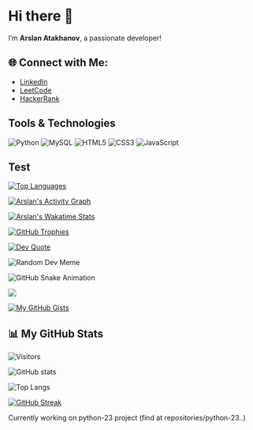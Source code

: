 # Hi there 👋

I’m **Arslan Atakhanov**, a passionate developer!


## 🌐 Connect with Me:

- [LinkedIn](https://www.linkedin.com/in/arslan-atakhanov)
- [LeetCode](https://leetcode.com/u/leo_go/)
- [HackerRank](https://www.hackerrank.com/profile/arslan_atakhanov)

## Tools & Technologies

![Python](https://img.shields.io/badge/Python-3776AB?style=for-the-badge&logo=python&logoColor=white)
![MySQL](https://img.shields.io/badge/MySQL-4479A1?style=for-the-badge&logo=mysql&logoColor=white)
![HTML5](https://img.shields.io/badge/HTML5-E34F26?style=for-the-badge&logo=html5&logoColor=white)
![CSS3](https://img.shields.io/badge/CSS3-1572B6?style=for-the-badge&logo=css3&logoColor=white)
![JavaScript](https://img.shields.io/badge/JavaScript-F7DF1E?style=for-the-badge&logo=javascript&logoColor=black)

## Test

[![Top Languages](https://github-readme-stats.vercel.app/api/top-langs/?username=arslan01000&layout=compact&theme=dark)](https://github.com/anuraghazra/github-readme-stats)

[![Arslan's Activity Graph](https://github-readme-activity-graph.vercel.app/graph?username=arslan01000&theme=dracula)](https://github.com/ashutosh00710/github-readme-activity-graph)

[![Arslan's Wakatime Stats](https://github-readme-stats.vercel.app/api/wakatime?username=arslan01000&theme=dark)](https://wakatime.com/@arslan01000)

[![GitHub Trophies](https://github-profile-trophy.vercel.app/?username=arslan01000&theme=darkhub)](https://github.com/ryo-ma/github-profile-trophy)

[![Dev Quote](https://quotes-github-readme.vercel.app/api?type=horizontal&theme=dark)](https://github.com/piyushsuthar/github-readme-quotes)

![Random Dev Meme](https://random-memer.herokuapp.com/)

![GitHub Snake Animation](https://github.com/arslan01000/arslan01000/blob/output/github-contribution-grid-snake-dark.svg)

[![](https://github-profile-summary-cards.vercel.app/api/cards/profile-details?username=arslan01000&theme=github_dark)](https://github.com/vn7n24fzkq/github-profile-summary-cards)

[![My GitHub Gists](https://github-readme-gist.vercel.app/api/gists?id=YOUR_GIST_ID&theme=dark)](https://gist.github.com/arslan01000)



## 📊 My GitHub Stats

![Visitors](https://visitor-badge.laobi.icu/badge?page_id=arslan01000.arslan01000)

![GitHub stats](https://github-readme-stats.vercel.app/api?username=arslan01000&show_icons=true&locale=en&theme=radical)

![Top Langs](https://github-readme-stats.vercel.app/api/top-langs?username=arslan01000&layout=compact&theme=radical)

[![GitHub Streak](https://streak-stats.demolab.com/?user=arslan01000)](https://git.io/streak-stats)


Currently working on python-23 project (find at repositories/python-23..)
